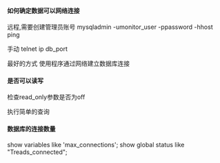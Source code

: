 #### 如何确定数据可以网络连接
远程,需要创建管理员账号
mysqladmin -umonitor_user -ppassword -hhost ping


手动
telnet ip db_port


最好的方式
使用程序通过网络建立数据库连接

#### 是否可以读写
检查read_only参数是否为off

执行简单的查询

#### 数据库的连接数量
show variables like 'max_connections';
show global status like "Treads_connected";
